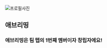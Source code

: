 <img src="https://camo.githubusercontent.com/4f6e71b27815ae6c18a8efb00e817a3bc579d8acffc92217251dce6e821542d8/68747470733a2f2f63646e2e646973636f72646170702e636f6d2f617661746172732f3639343031373931333732333638323934362f65393862303862303863653530393366306266663966616138663732373339372e706e673f73697a653d323536" title="프로필사진" alt="프로필사진">

## 애브리띵
### 애브리띵은 팀 텝의 1번째 멤버이자 창립자에요!
